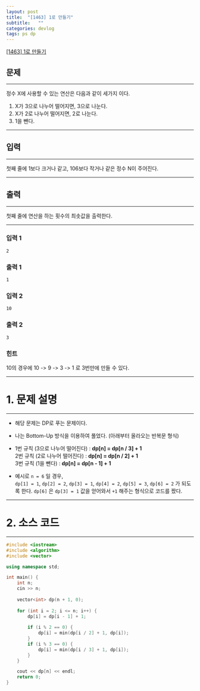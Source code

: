 ```yaml
---
layout: post
title:  "[1463] 1로 만들기"
subtitle:   ""
categories: devlog
tags: ps dp
---
```


[[1463] 1로 만들기](boj.kr/1463)  
  

## 문제

- - -


정수 X에 사용할 수 있는 연산은 다음과 같이 세가지 이다.
1. X가 3으로 나누어 떨어지면, 3으로 나눈다.
2. X가 2로 나누어 떨어지면, 2로 나눈다.
3. 1을 뺀다.

- - -


## 입력

- - -


첫째 줄에 1보다 크거나 같고, 106보다 작거나 같은 정수 N이 주어진다.


- - -


## 출력

- - -


첫째 줄에 연산을 하는 횟수의 최솟값을 출력한다.

- - -

### 입력 1

```
2
```

### 출력 1

```
1
```

### 입력 2

```
10
```

### 출력 2

```
3
```


### 힌트
10의 경우에 10 -> 9 -> 3 -> 1 로 3번만에 만들 수 있다.


* * *
  
  
  

# 1. 문제 설명

- - -

- 해당 문제는 DP로 푸는 문제이다.
- 나는 Bottom-Up 방식을 이용하여 풀었다. (아래부터 올라오는 반복문 형식)

- 1번 규칙 (3으로 나누어 떨어진다) : **dp[n] = dp[n / 3] + 1**  
2번 규칙 (2로 나누어 떨어진다) : **dp[n] = dp[n / 2] + 1**  
3번 규칙 (1을 뺀다) : **dp[n] = dp[n - 1] + 1**

- 예시로 `n = 6` 일 경우,  
`dp[1] = 1`, `dp[2] = 2`, `dp[3] = 1`, `dp[4] = 2`, `dp[5] = 3`, `dp[6] = 2` 가 되도록 한다.
`dp[6]` 은 `dp[3] = 1` 값을 얻어와서 `+1` 해주는 형식으로 코드를 짰다.

***
  
  
  
# 2. 소스 코드

- - -



```cpp
#include <iostream>
#include <algorithm>
#include <vector>

using namespace std;

int main() {
	int n;
    cin >> n;
    
	vector<int> dp(n + 1, 0);
    
	for (int i = 2; i <= n; i++) {
		dp[i] = dp[i - 1] + 1;
        
		if (i % 2 == 0) {
			dp[i] = min(dp[i / 2] + 1, dp[i]);
		}
		if (i % 3 == 0) {
			dp[i] = min(dp[i / 3] + 1, dp[i]);
		}
	}

	cout << dp[n] << endl;
	return 0;
}
```
